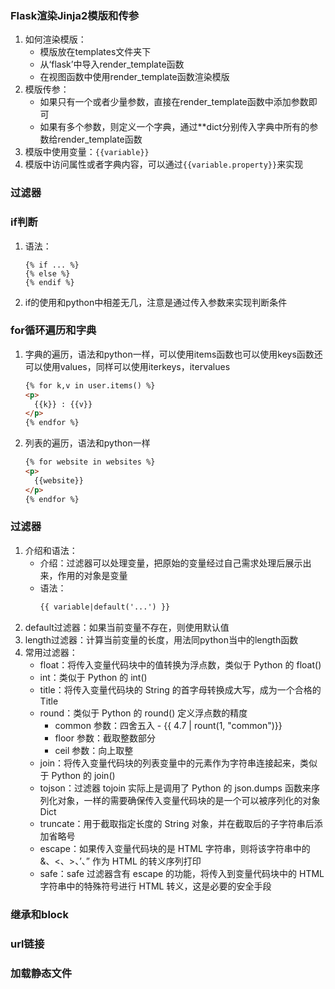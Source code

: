 ### Flask渲染Jinja2模版和传参

1. 如何渲染模版：
    * 模版放在templates文件夹下
    * 从‘flask’中导入render_template函数
    * 在视图函数中使用render_template函数渲染模版
2. 模版传参：
    * 如果只有一个或者少量参数，直接在render_template函数中添加参数即可
    * 如果有多个参数，则定义一个字典，通过**dict分别传入字典中所有的参数给render_template函数
3. 模版中使用变量：`{{variable}}`
4. 模版中访问属性或者字典内容，可以通过`{{variable.property}}`来实现

### 过滤器

### if判断

1. 语法：
    ```
    {% if ... %}
    {% else %}
    {% endif %}
    ```
2. if的使用和python中相差无几，注意是通过传入参数来实现判断条件

### for循环遍历和字典

1. 字典的遍历，语法和python一样，可以使用items函数也可以使用keys函数还可以使用values，同样可以使用iterkeys，itervalues
    ```html
    {% for k,v in user.items() %}
    <p>
      {{k}} : {{v}}
    </p>
    {% endfor %}
    ```
2. 列表的遍历，语法和python一样
    ```html
    {% for website in websites %}
    <p>
      {{website}}
    </p>
    {% endfor %}
    ```

### 过滤器

1. 介绍和语法：
    * 介绍：过滤器可以处理变量，把原始的变量经过自己需求处理后展示出来，作用的对象是变量
    * 语法：
      ```html
      {{ variable|default('...') }}
      ```
2. default过滤器：如果当前变量不存在，则使用默认值
3. length过滤器：计算当前变量的长度，用法同python当中的length函数
4. 常用过滤器：
    * float：将传入变量代码块中的值转换为浮点数，类似于 Python 的 float()
    * int：类似于 Python 的 int()
    * title：将传入变量代码块的 String 的首字母转换成大写，成为一个合格的 Title
    * round：类似于 Python 的 round() 定义浮点数的精度
        - common 参数：四舍五入 - {{ 4.7 | rount(1, "common")}}
        - floor 参数：截取整数部分
        - ceil 参数：向上取整
    * join：将传入变量代码块的列表变量中的元素作为字符串连接起来，类似于 Python 的 join()
    * tojson：过滤器 tojoin 实际上是调用了 Python 的 json.dumps 函数来序列化对象，一样的需要确保传入变量代码块的是一个可以被序列化的对象 Dict
    * truncate：用于截取指定长度的 String 对象，并在截取后的子字符串后添加省略号
    * escape：如果传入变量代码块的是 HTML 字符串，则将该字符串中的 &、<、>、’、” 作为 HTML 的转义序列打印
    * safe：safe 过滤器含有 escape 的功能，将传入到变量代码块中的 HTML 字符串中的特殊符号进行 HTML 转义，这是必要的安全手段

### 继承和block

### url链接

### 加载静态文件
